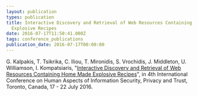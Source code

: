 ```yaml
---
layout: publication
types: publication
title: Interactive Discovery and Retrieval of Web Resources Containing Home Made
  Explosive Recipes
date: 2016-07-17T11:50:41.000Z
tags: conference_publications
publication_date: 2016-07-17T00:00:00
---
```

G. Kalpakis, T. Tsikrika, C. Iliou, T. Mironidis, S. Vrochidis, J. Middleton, U. Williamson, I. Kompatsiaris, "[Interactive Discovery and Retrieval of Web Resources Containing Home Made Explosive Recipes](https://doi.org/10.1007/978-3-319-39381-0_20)", in 4th International Conference on Human Aspects of Information Security, Privacy and Trust, Toronto, Canada, 17 - 22 July 2016.